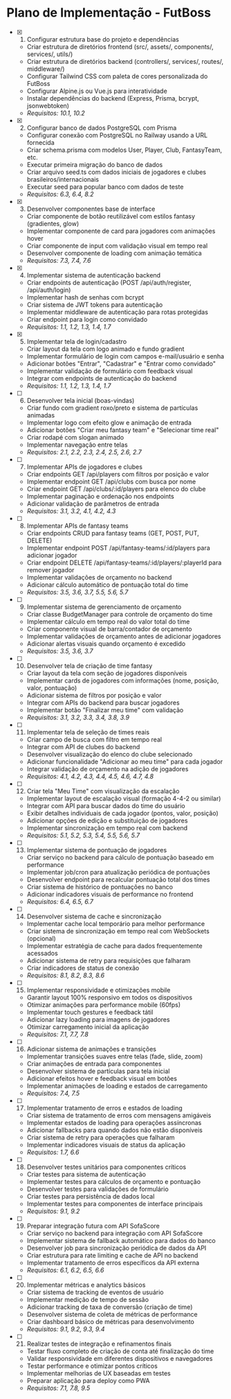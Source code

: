 # Plano de Implementação - FutBoss

- [x] 1. Configurar estrutura base do projeto e dependências



  - Criar estrutura de diretórios frontend (src/, assets/, components/, services/, utils/)
  - Criar estrutura de diretórios backend (controllers/, services/, routes/, middleware/)
  - Configurar Tailwind CSS com paleta de cores personalizada do FutBoss
  - Configurar Alpine.js ou Vue.js para interatividade
  - Instalar dependências do backend (Express, Prisma, bcrypt, jsonwebtoken)
  - _Requisitos: 10.1, 10.2_

- [x] 2. Configurar banco de dados PostgreSQL com Prisma



  - Configurar conexão com PostgreSQL no Railway usando a URL fornecida
  - Criar schema.prisma com modelos User, Player, Club, FantasyTeam, etc.
  - Executar primeira migração do banco de dados
  - Criar arquivo seed.ts com dados iniciais de jogadores e clubes brasileiros/internacionais
  - Executar seed para popular banco com dados de teste
  - _Requisitos: 6.3, 6.4, 8.2_




- [x] 3. Desenvolver componentes base de interface

  - Criar componente de botão reutilizável com estilos fantasy (gradientes, glow)
  - Implementar componente de card para jogadores com animações hover
  - Criar componente de input com validação visual em tempo real
  - Desenvolver componente de loading com animação temática
  - _Requisitos: 7.3, 7.4, 7.6_

- [x] 4. Implementar sistema de autenticação backend


  - Criar endpoints de autenticação (POST /api/auth/register, /api/auth/login)
  - Implementar hash de senhas com bcrypt
  - Criar sistema de JWT tokens para autenticação
  - Implementar middleware de autenticação para rotas protegidas
  - Criar endpoint para login como convidado
  - _Requisitos: 1.1, 1.2, 1.3, 1.4, 1.7_

- [x] 5. Implementar tela de login/cadastro



  - Criar layout da tela com logo animado e fundo gradient
  - Implementar formulário de login com campos e-mail/usuário e senha
  - Adicionar botões "Entrar", "Cadastrar" e "Entrar como convidado"
  - Implementar validação de formulário com feedback visual
  - Integrar com endpoints de autenticação do backend
  - _Requisitos: 1.1, 1.2, 1.3, 1.4, 1.7_

- [ ] 6. Desenvolver tela inicial (boas-vindas)
  - Criar fundo com gradient roxo/preto e sistema de partículas animadas
  - Implementar logo com efeito glow e animação de entrada
  - Adicionar botões "Criar meu fantasy team" e "Selecionar time real"
  - Criar rodapé com slogan animado
  - Implementar navegação entre telas
  - _Requisitos: 2.1, 2.2, 2.3, 2.4, 2.5, 2.6, 2.7_

- [ ] 7. Implementar APIs de jogadores e clubes
  - Criar endpoints GET /api/players com filtros por posição e valor
  - Implementar endpoint GET /api/clubs com busca por nome
  - Criar endpoint GET /api/clubs/:id/players para elenco do clube
  - Implementar paginação e ordenação nos endpoints
  - Adicionar validação de parâmetros de entrada
  - _Requisitos: 3.1, 3.2, 4.1, 4.2, 4.3_

- [ ] 8. Implementar APIs de fantasy teams
  - Criar endpoints CRUD para fantasy teams (GET, POST, PUT, DELETE)
  - Implementar endpoint POST /api/fantasy-teams/:id/players para adicionar jogador
  - Criar endpoint DELETE /api/fantasy-teams/:id/players/:playerId para remover jogador
  - Implementar validações de orçamento no backend
  - Adicionar cálculo automático de pontuação total do time
  - _Requisitos: 3.5, 3.6, 3.7, 5.5, 5.6, 5.7_

- [ ] 9. Implementar sistema de gerenciamento de orçamento
  - Criar classe BudgetManager para controle de orçamento do time
  - Implementar cálculo em tempo real do valor total do time
  - Criar componente visual de barra/contador de orçamento
  - Implementar validações de orçamento antes de adicionar jogadores
  - Adicionar alertas visuais quando orçamento é excedido
  - _Requisitos: 3.5, 3.6, 3.7_

- [ ] 10. Desenvolver tela de criação de time fantasy
  - Criar layout da tela com seção de jogadores disponíveis
  - Implementar cards de jogadores com informações (nome, posição, valor, pontuação)
  - Adicionar sistema de filtros por posição e valor
  - Integrar com APIs do backend para buscar jogadores
  - Implementar botão "Finalizar meu time" com validação
  - _Requisitos: 3.1, 3.2, 3.3, 3.4, 3.8, 3.9_

- [ ] 11. Implementar tela de seleção de times reais
  - Criar campo de busca com filtro em tempo real
  - Integrar com API de clubes do backend
  - Desenvolver visualização do elenco do clube selecionado
  - Adicionar funcionalidade "Adicionar ao meu time" para cada jogador
  - Integrar validação de orçamento na adição de jogadores
  - _Requisitos: 4.1, 4.2, 4.3, 4.4, 4.5, 4.6, 4.7, 4.8_

- [ ] 12. Criar tela "Meu Time" com visualização da escalação
  - Implementar layout de escalação visual (formação 4-4-2 ou similar)
  - Integrar com API para buscar dados do time do usuário
  - Exibir detalhes individuais de cada jogador (pontos, valor, posição)
  - Adicionar opções de edição e substituição de jogadores
  - Implementar sincronização em tempo real com backend
  - _Requisitos: 5.1, 5.2, 5.3, 5.4, 5.5, 5.6, 5.7_

- [ ] 13. Implementar sistema de pontuação de jogadores
  - Criar serviço no backend para cálculo de pontuação baseado em performance
  - Implementar job/cron para atualização periódica de pontuações
  - Desenvolver endpoint para recalcular pontuação total dos times
  - Criar sistema de histórico de pontuações no banco
  - Adicionar indicadores visuais de performance no frontend
  - _Requisitos: 6.4, 6.5, 6.7_

- [ ] 14. Desenvolver sistema de cache e sincronização
  - Implementar cache local temporário para melhor performance
  - Criar sistema de sincronização em tempo real com WebSockets (opcional)
  - Implementar estratégia de cache para dados frequentemente acessados
  - Adicionar sistema de retry para requisições que falharam
  - Criar indicadores de status de conexão
  - _Requisitos: 8.1, 8.2, 8.3, 8.6_

- [ ] 15. Implementar responsividade e otimizações mobile
  - Garantir layout 100% responsivo em todos os dispositivos
  - Otimizar animações para performance mobile (60fps)
  - Implementar touch gestures e feedback tátil
  - Adicionar lazy loading para imagens de jogadores
  - Otimizar carregamento inicial da aplicação
  - _Requisitos: 7.1, 7.7, 7.8_

- [ ] 16. Adicionar sistema de animações e transições
  - Implementar transições suaves entre telas (fade, slide, zoom)
  - Criar animações de entrada para componentes
  - Desenvolver sistema de partículas para tela inicial
  - Adicionar efeitos hover e feedback visual em botões
  - Implementar animações de loading e estados de carregamento
  - _Requisitos: 7.4, 7.5_

- [ ] 17. Implementar tratamento de erros e estados de loading
  - Criar sistema de tratamento de erros com mensagens amigáveis
  - Implementar estados de loading para operações assíncronas
  - Adicionar fallbacks para quando dados não estão disponíveis
  - Criar sistema de retry para operações que falharam
  - Implementar indicadores visuais de status da aplicação
  - _Requisitos: 1.7, 6.6_

- [ ] 18. Desenvolver testes unitários para componentes críticos
  - Criar testes para sistema de autenticação
  - Implementar testes para cálculos de orçamento e pontuação
  - Desenvolver testes para validações de formulário
  - Criar testes para persistência de dados local
  - Implementar testes para componentes de interface principais
  - _Requisitos: 9.1, 9.2_

- [ ] 19. Preparar integração futura com API SofaScore
  - Criar serviço no backend para integração com API SofaScore
  - Implementar sistema de fallback automático para dados do banco
  - Desenvolver job para sincronização periódica de dados da API
  - Criar estrutura para rate limiting e cache de API no backend
  - Implementar tratamento de erros específicos da API externa
  - _Requisitos: 6.1, 6.2, 6.5, 6.6_

- [ ] 20. Implementar métricas e analytics básicos
  - Criar sistema de tracking de eventos de usuário
  - Implementar medição de tempo de sessão
  - Adicionar tracking de taxa de conversão (criação de time)
  - Desenvolver sistema de coleta de métricas de performance
  - Criar dashboard básico de métricas para desenvolvimento
  - _Requisitos: 9.1, 9.2, 9.3, 9.4_

- [ ] 21. Realizar testes de integração e refinamentos finais
  - Testar fluxo completo de criação de conta até finalização do time
  - Validar responsividade em diferentes dispositivos e navegadores
  - Testar performance e otimizar pontos críticos
  - Implementar melhorias de UX baseadas em testes
  - Preparar aplicação para deploy como PWA
  - _Requisitos: 7.1, 7.8, 9.5_